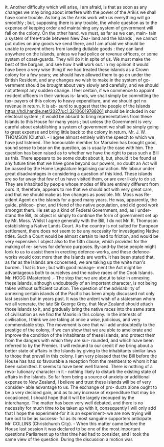 it. Another difficulty which will arise, I am afraid, is that as soon as any changes we may bring about interfere with the power of the Arikis we shall have some trouble. As long as the Arikis work with us everything will go smoothly ; but, supposing there is any trouble, the whole question as to the expense of keeping order and maintaining any system of government will fall on the colony. On the other hand, we must, as far as we can, main- tain a system of free-trade between New Zea- land and the Islands ; we cannot put duties on any goods we send there, and I am afraid we should be unable to prevent others from landing dutiable goods : they can land anywhere on the islands, unless we had police or revenue officers, or some system of coast-guards. They will do it in spite of us. We must make the best of the bargain, and see how it will work out. In my opinion it would have been a very wise thing if we had treated these islands as a Crown colony for a few years; we should have allowed them to go on under the British Resident, and any changes we wish to make in the system of go- vernment should be brought about very slowly and carefully, and we should not attempt any sudden change. I feel certain, if we commence to appoint resident officers in their various is- lands, we shall simply be committing the tax- payers of this colony to heavy expenditure, and we should get no revenue in return. It is ab- surd to suggest that the people of the Islands https://hdl.handle.net/2027/uc1.32106019788261 should be included in our electoral system ; it would be absurd to bring representatives from these Islands to this House for many years ; but unless the Government is very careful about establishing a system of government we shall be simply going to great expense and bring little back to the colony in return. Mr. J. W. THOMSON (Clutha). - I agree almost entirely with the speech to which we have just listened. The honourable member for Marsden has brought good, sound sense to bear on the question, as is usually the case with him. The question has been raised as to whether we have the right to pass such a Bill as this. There appears to be some doubt about it, but, should it be found at any future time that we have gone beyond our powers, no doubt an Act will be passed by the Home Legislature legalising our action. We labour under great disadvantages in considering a question of this kind. These islands are so far away that few of us have visited them, or are ever likely to do so. They are inhabited by people whose modes of life are entirely different from ours. It, therefore, appears to me that we should act with very great care, and that we should make as few changes as possible. Mr. Moss was Re- sident Agent on the islands for a good many years. He was, apparently, the guide, philoso- pher, and friend of the native population, and did good work amongst them. He set up a kind of Federal Government, and, as I under- stand the Bill, its object is simply to continue the form of government set up by Mr. Moss. Whilst I agree generally with the Bill, I do not Mr. R. Thompson establishing a Native Lands Court. As the country is not suited for European settlement, there does not seem to be any necessity for investigating Native titles. Such a Court would be almost certain to lead to friction, and would be very expensive. I object also to the 13th clause, which provides for the making of re- serves for defence purposes. By-and-by these people might look to us to assist them in erecting defence-works, and these defence-works would cost more than the Islands are worth. It has been stated that, as far as the Islands are concerned, we are taking up the white man's burden. That is true ; but with good manage- ment the Act might be advantageous both to ourselves and the native races of the Cook Islands. Mr. HOGG (Masterton) .- The step that we are about to take in annexing these islands, although undoubtedly of an important character, is not being taken without sufficient caution. The question of the advisability of annexing certain islands of the Pacific has been amply discussed not only last session but in years past. It was the ardent wish of a statesman whom we all venerate, the late Sir George Grey, that New Zealand should attach those islands to it, and gradually bring the native races into the same state of civilisation as we find the Maoris in this colony. In the interests of civilisation, I think we are taking at once a wise, judicious, and very commendable step. The movement is one that will add undoubtedly to the prestige of the colony, if we can show that we are able to ameliorate and improve the condition of the inhabitants of these islands, and protect them from the dangers with which they are sur- rounded, and which have been referred to by the Premier. It will redound to our credit if we bring about a better state of affairs in the Islands by giving to the inhabitants similar laws to those that prevail in this colony. I am very pleased that the Bill before the House has had so favourable a reception from the members to whom it has been submitted. It seems to have been well framed. There is nothing of a revo- lutionary character in it - nothing likely to disturb the existing state of affairs in the Islands. So far from being a source of anxiety or additional expense to New Zealand, I believe and trust these islands will be of very consider- able advantage to us. The exchange of pro- ducts alone ought to be a very decided gain, and as to any increase of expenditure that may be occasioned, I should hope that it will be largely recouped by the interchange. The matter has been very well debated, and there is no necessity for much time to be taken up with it, consequently I will only add that I hope the experiment-for it is an experiment- we are now trying will turn out to be as success- ful as its most sanguine supporters anticipate. Mr. COLLINS (Christchurch City). - When this matter came before the House last session it was declared to be one of the most important questions Parliament up to that time had had to consider, and I took the same view of the question. During the discussion a motion was 